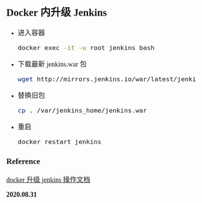 <font size=4 face='楷体'>

## Docker 内升级 Jenkins

- 进入容器

  ```bash
  docker exec -it -u root jenkins bash
  ```

- 下载最新 jenkins.war 包

  ```bash
  wget http://mirrors.jenkins.io/war/latest/jenkins.war
  ```

- 替换旧包

  ```bash
  cp . /var/jenkins_home/jenkins.war
  ```

- 重启
  ```bash
  docker restart jenkins
  ```

### Reference

[docker 升级 jenkins 操作文档](https://blog.csdn.net/qq_40168110/article/details/96436423)

**2020.08.31**

